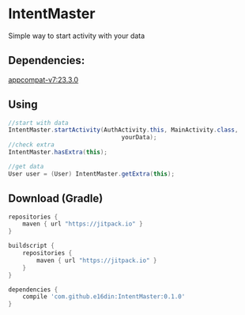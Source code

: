 # IntentMaster
Simple way to start activity with your data

## Dependencies:
[appcompat-v7:23.3.0](http://developer.android.com/intl/ru/tools/support-library/features.html#v7-appcompat)

## Using

```java
//start with data
IntentMaster.startActivity(AuthActivity.this, MainActivity.class,
                                yourData);                              
//check extra
IntentMaster.hasExtra(this);

//get data
User user = (User) IntentMaster.getExtra(this);
```

## Download (Gradle)

```groovy
repositories {
    maven { url "https://jitpack.io" }
}

buildscript {
    repositories {
        maven { url "https://jitpack.io" }
    }
}

dependencies {
    compile 'com.github.e16din:IntentMaster:0.1.0'
}
```
